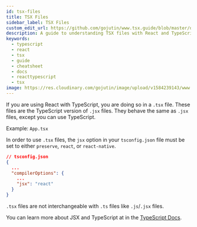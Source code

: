 ```yaml
---
id: tsx-files
title: TSX Files
sidebar_label: TSX Files
custom_edit_url: https://github.com/gojutin/www.tsx.guide/blob/master/docs/getting-started/tsx-files.mdx
description: A guide to understanding TSX files with React and TypeScript
keywords:
  - typescript
  - react
  - tsx
  - guide
  - cheatsheet
  - docs
  - reacttypescript
  - tsx
image: https://res.cloudinary.com/gojutin/image/upload/v1584239143/www.tsx.guide/tsx-guide-logo.png
---
```


If you are using React with TypeScript, you are doing so in a `.tsx` file.
These files are the TypeScript version of `.jsx` files.
They behave the same as `.jsx` files, except you can use TypeScript.

Example:
`App.tsx`

In order to use `.tsx` files, the `jsx` option in your `tsconfig.json` file must be set to either `preserve`, `react`, or `react-native`.

```json
// tsconfig.json
{
  ...
  "compilerOptions": {
    ...
    "jsx": "react"
  }
}
```

`.tsx` files are not interchangeable with `.ts` files like `.js`/`.jsx` files.

You can learn more about JSX and TypeScript at in the [TypeScript Docs](https://www.typescriptlang.org/docs/handbook/jsx.html).
